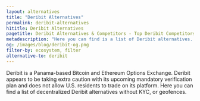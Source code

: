 ```yaml
---
layout: alternatives
title: "Deribit Alternatives"
permalink: deribit-alternatives
h1title: Deribit Alternatives
pagetitle: Deribit Alternatives & Competitors - Top Deribit Competitors and Alternatives
metadescription: "Here you can find is a list of Deribit alternatives. Deribit is a Panama-based Bitcoin and Ethereum Options Exchange. Deribit appears to be taking extra caution with its upcoming mandatory verification plan and does not allow U.S. residents to trade on its platform"
og: /images/blog/deribit-og.png
filter-by: ecosystem, filter
alternative-to: deribit
---
```


Deribit is a Panama-based Bitcoin and Ethereum Options Exchange. Deribit appears to be taking extra caution with its upcoming mandatory verification plan and does not allow U.S. residents to trade on its platform. Here you can find a list of decentralized Deribit alternatives without KYC, or geofences.
